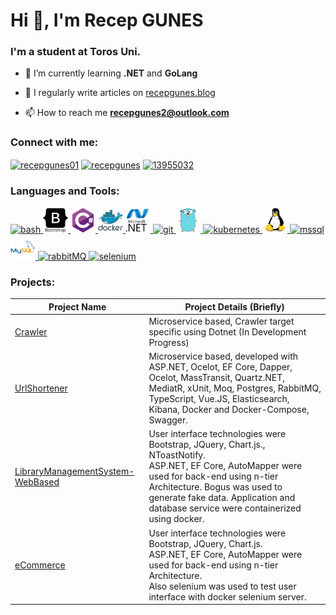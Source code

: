 <h1 align="left">Hi 👋, I'm Recep GUNES</h1>
<h3 align="left">I'm a student at Toros Uni.</h3>

- 🌱 I’m currently learning **.NET** and **GoLang**

- 📝 I regularly write articles on [recepgunes.blog](https://recepgunes.blog/)

- 📫 How to reach me **recepgunes2@outlook.com**

<h3 align="left">Connect with me:</h3>
<p align="left">
<a href="https://twitter.com/recepgunes01" target="blank"><img align="center" src="https://raw.githubusercontent.com/rahuldkjain/github-profile-readme-generator/master/src/images/icons/Social/twitter.svg" alt="recepgunes01" height="30" width="40" /></a>
<a href="https://linkedin.com/in/recepgunes" target="blank"><img align="center" src="https://raw.githubusercontent.com/rahuldkjain/github-profile-readme-generator/master/src/images/icons/Social/linked-in-alt.svg" alt="recepgunes" height="30" width="40" /></a>
<a href="https://stackoverflow.com/users/13955032" target="blank"><img align="center" src="https://raw.githubusercontent.com/rahuldkjain/github-profile-readme-generator/master/src/images/icons/Social/stack-overflow.svg" alt="13955032" height="30" width="40" /></a>
</p>

<h3 align="left">Languages and Tools:</h3>
<p align="left"> <a href="https://www.gnu.org/software/bash/" target="_blank" rel="noreferrer"> <img src="https://www.vectorlogo.zone/logos/gnu_bash/gnu_bash-icon.svg" alt="bash" width="40" height="40"/> </a> <a href="https://getbootstrap.com" target="_blank" rel="noreferrer"> <img src="https://raw.githubusercontent.com/devicons/devicon/master/icons/bootstrap/bootstrap-plain-wordmark.svg" alt="bootstrap" width="40" height="40"/> </a> <a href="https://www.w3schools.com/cs/" target="_blank" rel="noreferrer"> <img src="https://raw.githubusercontent.com/devicons/devicon/master/icons/csharp/csharp-original.svg" alt="csharp" width="40" height="40"/> </a> <a href="https://www.docker.com/" target="_blank" rel="noreferrer"> <img src="https://raw.githubusercontent.com/devicons/devicon/master/icons/docker/docker-original-wordmark.svg" alt="docker" width="40" height="40"/> </a> <a href="https://dotnet.microsoft.com/" target="_blank" rel="noreferrer"> <img src="https://raw.githubusercontent.com/devicons/devicon/master/icons/dot-net/dot-net-original-wordmark.svg" alt="dotnet" width="40" height="40"/> </a> <a href="https://git-scm.com/" target="_blank" rel="noreferrer"> <img src="https://www.vectorlogo.zone/logos/git-scm/git-scm-icon.svg" alt="git" width="40" height="40"/> </a> <a href="https://golang.org" target="_blank" rel="noreferrer"> <img src="https://raw.githubusercontent.com/devicons/devicon/master/icons/go/go-original.svg" alt="go" width="40" height="40"/> </a> <a href="https://kubernetes.io" target="_blank" rel="noreferrer"> <img src="https://www.vectorlogo.zone/logos/kubernetes/kubernetes-icon.svg" alt="kubernetes" width="40" height="40"/> </a> <a href="https://www.linux.org/" target="_blank" rel="noreferrer"> <img src="https://raw.githubusercontent.com/devicons/devicon/master/icons/linux/linux-original.svg" alt="linux" width="40" height="40"/> </a> <a href="https://www.microsoft.com/en-us/sql-server" target="_blank" rel="noreferrer"> <img src="https://www.svgrepo.com/show/303229/microsoft-sql-server-logo.svg" alt="mssql" width="40" height="40"/> </a> <a href="https://www.mysql.com/" target="_blank" rel="noreferrer"> <img src="https://raw.githubusercontent.com/devicons/devicon/master/icons/mysql/mysql-original-wordmark.svg" alt="mysql" width="40" height="40"/> </a> <a href="https://www.rabbitmq.com" target="_blank" rel="noreferrer"> <img src="https://www.vectorlogo.zone/logos/rabbitmq/rabbitmq-icon.svg" alt="rabbitMQ" width="40" height="40"/> </a> <a href="https://www.selenium.dev" target="_blank" rel="noreferrer"> <img src="https://raw.githubusercontent.com/detain/svg-logos/780f25886640cef088af994181646db2f6b1a3f8/svg/selenium-logo.svg" alt="selenium" width="40" height="40"/> </a> </p>

<h3 align="left">Projects:</h3>
<table>
  <thead>
    <tr>
      <th>Project Name</th>
      <th>Project Details (Briefly)</th>
    </tr>
  </thead>
  <tbody>
    <tr>
      <td><a href="https://github.com/recepgunes1/Crawler" target="_blank">Crawler</a></td>
      <td>Microservice based, Crawler target specific using Dotnet (In Development Progress)</td>
    </tr>
    <tr>
      <td><a href="https://github.com/recepgunes1/UrlShortener" target="_blank">UrlShortener</a></td>
      <td>Microservice based, developed with ASP.NET, Ocelot, EF Core, Dapper, Ocelot, MassTransit, Quartz.NET, MediatR, xUnit, Moq, Postgres, RabbitMQ, TypeScript, Vue.JS, Elasticsearch, Kibana, Docker and Docker-Compose, Swagger.</td>
    </tr>
    <tr>
      <td><a href="https://github.com/recepgunes1/LibraryManagementSystem-WebBased" target="_blank">LibraryManagementSystem-WebBased</a></td>
      <td>User interface technologies were Bootstrap, JQuery, Chart.js., NToastNotify.<br/>ASP.NET, EF Core, AutoMapper were used for back-end using n-tier Architecture. Bogus was used to generate fake data. Application and database service were containerized using docker.</td>
    </tr>
    <tr>
      <td><a href="https://github.com/recepgunes1/eCommerce" target="_blank">eCommerce</a></td>
      <td>User interface technologies were Bootstrap, JQuery, Chart.js.<br/>ASP.NET, EF Core, AutoMapper were used for back-end using n-tier Architecture.<br/>Also selenium was used to test user interface with docker selenium server.</td>
    </tr>
  </tbody>
</table>

